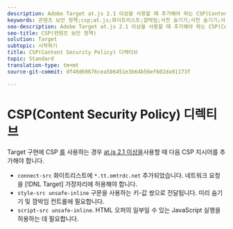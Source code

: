 ```yaml
---
description: Adobe Target at.js 2.1 이상을 사용할 때 추가해야 하는 CSP(Content Security Policy) 지시문에 대한 정보입니다.
keywords: 콘텐츠 보안 정책;csp;at.js;화이트리스트;깜박임;사전 숨기기;사전 숨기기;사전 숨김;사전 숨김;사전 숨김;사전 숨김;prehiding
seo-description: Adobe Target at.js 2.1 이상을 사용할 때 추가해야 하는 CSP(Content Security Policy) 지시문에 대한 정보입니다.
seo-title: CSP(컨텐츠 보안 정책)
solution: Target
subtopic: 시작하기
title: CSP(Content Security Policy) 디렉티브
topic: Standard
translation-type: tm+mt
source-git-commit: df40d69676cea586451e3b64b56ef602da91173f

---
```



# CSP(Content Security Policy) 디렉티브

Target 구현에 CSP [를](https://en.wikipedia.org/wiki/Content_Security_Policy) 사용하는 경우 [at.js 2.1 이상을](/help/c-implementing-target/c-implementing-target-for-client-side-web/target-atjs-versions.md)사용할 때 다음 CSP 지시어를 추가해야 합니다.

* `connect-src` 화이트리스트에 `*.tt.omtrdc.net` 추가되었습니다. 네트워크 요청을 [!DNL Target] 가장자리에 허용해야 합니다.
* `style-src unsafe-inline` 구문을 사용하는 키-값 쌍으로 전달됩니다. 미리 숨기기 및 깜박임 컨트롤에 필요합니다.
* `script-src unsafe-inline`.  HTML 오퍼의 일부일 수 있는 JavaScript 실행을 허용하는 데 필요합니다.
